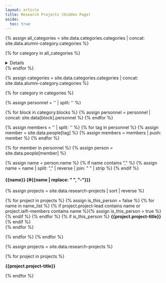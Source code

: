 ```yaml
---
layout: article
title: Research Projects (Hidden Page)
aside:
  toc: true
---
```


{% assign all_categories = site.data.categories.categories | concat: site.data.alumni-category.categories %}

{% for category in all_categories %}
  <div><details>
  
    {% assign personnel = '' | split: '' %}

    {% for block in category.blocks %}
      {% assign personnel = personnel | concat: site.data[block].personnel %}
    {% endfor %}

    <!-- Assign members based on the personnel list -->
    {% assign members = '' | split: '' %}
    {% for tag in personnel %}
      {% assign member = site.data.people[tag] %}
      {% assign members = members | push: member %}
    {% endfor %}

    <summary><b>{{ category.name }}</b></summary>
    <ul>
      {%- for member in members -%}
        {% assign name = member.name %}
        {% if name contains "," %}
          {% assign name = name | split: "," | reverse | join: " " | strip %}
        {% endif %}
        <li><a href="#{{ name | replace: " ", "-" }}">{{ name }}</a></li>
      {%- endfor -%}
    </ul><br>

  </details></div>
{% endfor %}

{% assign categories = site.data.categories.categories | concat: site.data.alumni-category.categories %}

{% for category in categories  %}

{% assign personnel = '' | split: '' %}

{% for block in category.blocks %}
{% assign personnel = personnel | concat: site.data[block].personnel %}
{% endfor %}

{% assign members = '' | split: '' %}
{% for tag in personnel  %}
{% assign member = site.data.people[tag] %}
{% assign members = members | push: member %}
{% endfor %}

{% for member in personnel  %}
{% assign person = site.data.people[member] %}

{% assign name = person.name %}
{% if name contains "," %}
{% assign name = name | split: "," | reverse | join: " " | strip %}
{% endif %}

#### {{name}} {#{{name | replace: " ", "-"}}}

{% assign projects = site.data.research-projects | sort | reverse %}

{% for project in projects %}
{% assign is_this_person = false %}
{% for name in name_list %}
  {% if project.project-lead contains name or project.iaifi-members contains name %}{% assign is_this_person = true %}{% endif %}
{% endfor %}
{% if is_this_person %}
**{{project.project-title}}**
{% endif %}  
{% endfor %}

{% endfor %}
{% endfor %}


{% assign projects = site.data.research-projects %}

{% for project in projects %}

**{{project.project-title}}**
 
{% endfor %}
